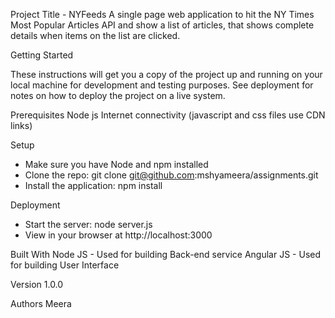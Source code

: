 Project Title - NYFeeds
A single page web application to hit the NY Times Most Popular Articles API and show a list of articles, that shows complete details when items on the list are clicked.

Getting Started

These instructions will get you a copy of the project up and running on your local machine for development and testing purposes. See deployment for notes on how to deploy the project on a live system.

Prerequisites
Node js
Internet connectivity (javascript and css files use CDN links)

Setup

- Make sure you have Node and npm installed
- Clone the repo: git clone git@github.com:mshyameera/assignments.git
- Install the application: npm install


Deployment
- Start the server: node server.js
- View in your browser at http://localhost:3000

Built With
Node JS - Used for building Back-end service
Angular JS - Used for building User Interface

Version
1.0.0

Authors
Meera
